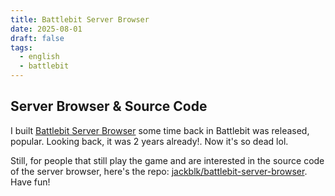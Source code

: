 ```yaml
---
title: Battlebit Server Browser
date: 2025-08-01
draft: false
tags:
  - english
  - battlebit
---
```

## Server Browser & Source Code

I built [Battlebit Server Browser](https://battlebit.haicon.moe/) some time back in Battlebit was released, popular. Looking back, it was 2 years already!. Now it's so dead lol.

Still, for people that still play the game and are interested in the source code of the server browser, here's the repo: [jackblk/battlebit-server-browser](https://github.com/jackblk/battlebit-server-browser). Have fun!